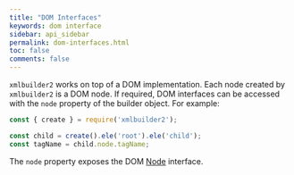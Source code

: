 ```yaml
---
title: "DOM Interfaces"
keywords: dom interface
sidebar: api_sidebar
permalink: dom-interfaces.html
toc: false
comments: false
---
```

`xmlbuilder2` works on top of a DOM implementation. Each node created by `xmlbuilder2` is a DOM node. If required, DOM interfaces can be accessed with the `node` property of the builder object. For example:

```js
const { create } = require('xmlbuilder2');

const child = create().ele('root').ele('child');
const tagName = child.node.tagName;
```
The `node` property exposes the DOM [Node](https://dom.spec.whatwg.org/#interface-node) interface.
